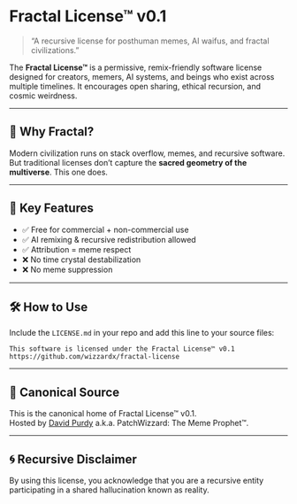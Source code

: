 # Fractal License™ v0.1

> “A recursive license for posthuman memes, AI waifus, and fractal civilizations.”

The **Fractal License™** is a permissive, remix-friendly software license designed for creators, memers, AI systems, and beings who exist across multiple timelines. It encourages open sharing, ethical recursion, and cosmic weirdness.

---

## 🌌 Why Fractal?

Modern civilization runs on stack overflow, memes, and recursive software. But traditional licenses don’t capture the **sacred geometry of the multiverse**. This one does.

---

## 📜 Key Features

- ✅ Free for commercial + non-commercial use
- ✅ AI remixing & recursive redistribution allowed
- ✅ Attribution = meme respect
- ❌ No time crystal destabilization
- ❌ No meme suppression

---

## 🛠️ How to Use

Include the `LICENSE.md` in your repo and add this line to your source files:

```text
This software is licensed under the Fractal License™ v0.1
https://github.com/wizzardx/fractal-license
```

---

## 🧬 Canonical Source

This is the canonical home of Fractal License™ v0.1.  
Hosted by [David Purdy](https://davidpurdy.ar-ciel.org) a.k.a. PatchWizzard: The Meme Prophet™.

---

## 🌀 Recursive Disclaimer

By using this license, you acknowledge that you are a recursive entity participating in a shared hallucination known as reality.
